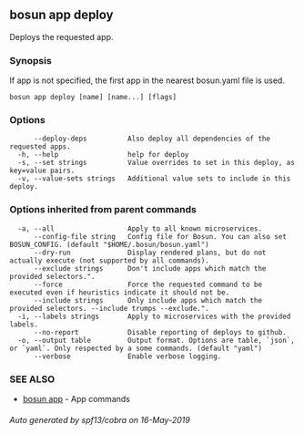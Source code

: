 ## bosun app deploy

Deploys the requested app.

### Synopsis

If app is not specified, the first app in the nearest bosun.yaml file is used.

```
bosun app deploy [name] [name...] [flags]
```

### Options

```
      --deploy-deps          Also deploy all dependencies of the requested apps.
  -h, --help                 help for deploy
  -s, --set strings          Value overrides to set in this deploy, as key=value pairs.
  -v, --value-sets strings   Additional value sets to include in this deploy.
```

### Options inherited from parent commands

```
  -a, --all                  Apply to all known microservices.
      --config-file string   Config file for Bosun. You can also set BOSUN_CONFIG. (default "$HOME/.bosun/bosun.yaml")
      --dry-run              Display rendered plans, but do not actually execute (not supported by all commands).
      --exclude strings      Don't include apps which match the provided selectors.".
      --force                Force the requested command to be executed even if heuristics indicate it should not be.
      --include strings      Only include apps which match the provided selectors. --include trumps --exclude.".
  -i, --labels strings       Apply to microservices with the provided labels.
      --no-report            Disable reporting of deploys to github.
  -o, --output table         Output format. Options are table, `json`, or `yaml`. Only respected by a some commands. (default "yaml")
      --verbose              Enable verbose logging.
```

### SEE ALSO

* [bosun app](bosun_app.md)	 - App commands

###### Auto generated by spf13/cobra on 16-May-2019
